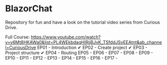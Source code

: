 # BlazorChat
Repository for fun and have a look on the tutorial video series from Curious Drive.


Full Course: https://www.youtube.com/watch?v=v6Mt8HKAWa0&list=PL4WEkbdagHIRjjBJvK_TSfddJSvEEAtnt&ab_channel=CuriousDrive
EP01 - Introduction ✔
EP02 - Create project ✔
EP03 - Project structure ✔
EP04 - Routing
EP05 -
EP06 -
EP07 -
EP08 -
EP09 -
EP10 -
EP11 -
EP12 -
EP13 -
EP14 -
EP15 -
EP16 -
EP17 -
